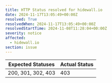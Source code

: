 ```yaml
---
title: HTTP Status resolved for hidewall.io
date: 2024-11-17T13:05:49+00:00Z
resolved: True
resolvedWhen: 2024-11-17T13:05:49+00:00Z
resolvedStartTime: 2024-11-08T11:28:04+00:00Z
severity: notice
affected:
  - hidewall.io
section: issue
---
```


| Expected Statuses | Actual Status  |
|-------------------|----------------|
| 200, 301, 302, 403 | 403 |
